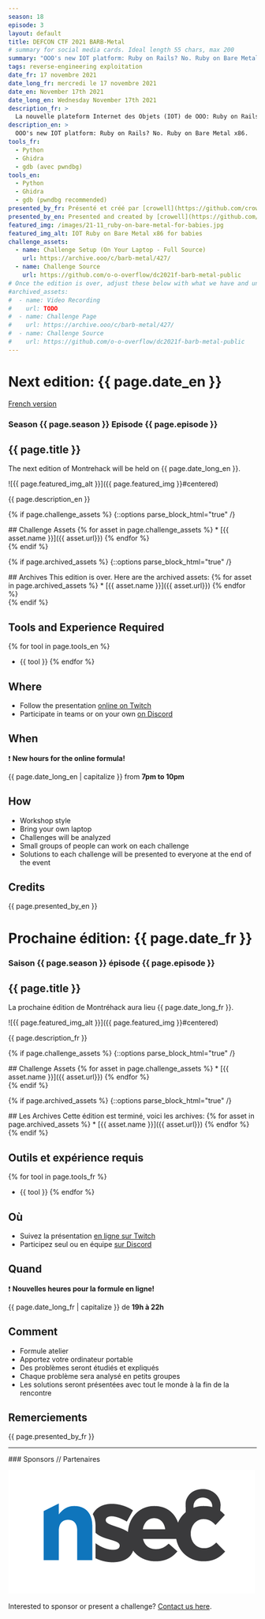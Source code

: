 ```yaml
---
season: 18
episode: 3
layout: default
title: DEFCON CTF 2021 BARB-Metal
# summary for social media cards. Ideal length 55 chars, max 200
summary: "OOO's new IOT platform: Ruby on Rails? No. Ruby on Bare Metal x86."
tags: reverse-engineering exploitation
date_fr: 17 novembre 2021
date_long_fr: mercredi le 17 novembre 2021
date_en: November 17th 2021
date_long_en: Wednesday November 17th 2021
description_fr: >
  La nouvelle plateform Internet des Objets (IOT) de OOO: Ruby on Rails? Non. Ruby direct sur le métal en x86.
description_en: >
  OOO's new IOT platform: Ruby on Rails? No. Ruby on Bare Metal x86.
tools_fr:
  - Python
  - Ghidra
  - gdb (avec pwndbg)
tools_en:
  - Python
  - Ghidra
  - gdb (pwndbg recommended)
presented_by_fr: Présenté et créé par [crowell](https://github.com/crowell) pour DEFCON 29 CTF Finals ([@defcon](https://twitter.com/defcon))
presented_by_en: Presented and created by [crowell](https://github.com/crowell) for DEFCON 29 CTF Finals ([@defcon](https://twitter.com/defcon))
featured_img: /images/21-11_ruby-on-bare-metal-for-babies.jpg
featured_img_alt: IOT Ruby on Bare Metal x86 for babies
challenge_assets:
  - name: Challenge Setup (On Your Laptop - Full Source)
    url: https://archive.ooo/c/barb-metal/427/
  - name: Challenge Source
    url: https://github.com/o-o-overflow/dc2021f-barb-metal-public
# Once the edition is over, adjust these below with what we have and uncomment
#archived_assets:
#  - name: Video Recording
#    url: TODO
#  - name: Challenge Page
#    url: https://archive.ooo/c/barb-metal/427/
#  - name: Challenge Source
#    url: https://github.com/o-o-overflow/dc2021f-barb-metal-public
---
```


# Next edition: {{ page.date_en }}
[French version](#french)

### Season {{ page.season }} Episode {{ page.episode }}

## {{ page.title }}

The next edition of Montrehack will be held on {{ page.date_long_en }}.

![{{ page.featured_img_alt }}]({{ page.featured_img }}#centered)

{{ page.description_en }}

{% if page.challenge_assets %}
{::options parse_block_html="true" /}
<div class="assets">
## Challenge Assets
{% for asset in page.challenge_assets %}
* [{{ asset.name }}]({{ asset.url}})
{% endfor %}
</div>
{% endif %}

{% if page.archived_assets %}
{::options parse_block_html="true" /}
<div class="archives">
## Archives
This edition is over. Here are the archived assets:
{% for asset in page.archived_assets %}
* [{{ asset.name }}]({{ asset.url}})
{% endfor %}
</div>
{% endif %}

## Tools and Experience Required

{% for tool in page.tools_en %}
* {{ tool }}
{% endfor %}

## Where

* Follow the presentation [online on Twitch](https://twitch.tv/montrehack/)
* Participate in teams or on your own [on Discord](https://discord.gg/4qfFwPX)

## When

:heavy_exclamation_mark: **New hours for the online formula!**

{{ page.date_long_en | capitalize }} from **7pm to 10pm**

## How

* Workshop style
* Bring your own laptop
* Challenges will be analyzed
* Small groups of people can work on each challenge
* Solutions to each challenge will be presented to everyone at the end of the event

## Credits

{{ page.presented_by_en }}

<a id="french"></a>

# Prochaine édition: {{ page.date_fr }}

### Saison {{ page.season }} épisode {{ page.episode }}

## {{ page.title }}

La prochaine édition de Montréhack aura lieu {{ page.date_long_fr }}.

![{{ page.featured_img_alt }}]({{ page.featured_img }}#centered)

{{ page.description_fr }}

{% if page.challenge_assets %}
{::options parse_block_html="true" /}
<div class="assets">
## Challenge Assets
{% for asset in page.challenge_assets %}
* [{{ asset.name }}]({{ asset.url}})
{% endfor %}
</div>
{% endif %}

{% if page.archived_assets %}
{::options parse_block_html="true" /}
<div class="archives">
## Les Archives
Cette édition est terminé, voici les archives:
{% for asset in page.archived_assets %}
* [{{ asset.name }}]({{ asset.url}})
{% endfor %}
</div>
{% endif %}

## Outils et expérience requis

{% for tool in page.tools_fr %}
* {{ tool }}
{% endfor %}

## Où

* Suivez la présentation [en ligne sur Twitch](https://twitch.tv/montrehack/)
* Participez seul ou en équipe [sur Discord](https://discord.gg/4qfFwPX)

## Quand

:heavy_exclamation_mark: **Nouvelles heures pour la formule en ligne!**

{{ page.date_long_fr | capitalize }} de **19h à 22h**

## Comment

* Formule atelier
* Apportez votre ordinateur portable
* Des problèmes seront étudiés et expliqués
* Chaque problème sera analysé en petits groupes
* Les solutions seront présentées avec tout le monde à la fin de la rencontre

## Remerciements

{{ page.presented_by_fr }}

<hr/>
### Sponsors // Partenaires

[![NorthSec](/images/nsec_logo.png)](https://nsec.io/)

Interested to sponsor or present a challenge? [Contact us here](https://docs.google.com/forms/d/e/1FAIpQLSecc0vfe3pIwMJjIBCYW4G43ZwtagwVESu_qHKnglnBc3R3ww/viewform?usp=sf_link).
